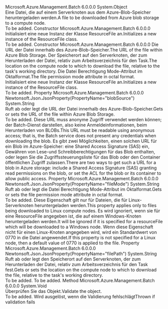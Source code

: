<Type Name="ResourceFile" FullName="Microsoft.Azure.Management.Batch.Models.ResourceFile">
  <TypeSignature Language="C#" Value="public class ResourceFile" />
  <TypeSignature Language="ILAsm" Value=".class public auto ansi beforefieldinit ResourceFile extends System.Object" />
  <TypeSignature Language="DocId" Value="T:Microsoft.Azure.Management.Batch.Models.ResourceFile" />
  <TypeSignature Language="VB.NET" Value="Public Class ResourceFile" />
  <TypeSignature Language="F#" Value="type ResourceFile = class" />
  <AssemblyInfo>
    <AssemblyName>Microsoft.Azure.Management.Batch</AssemblyName>
    <AssemblyVersion>6.0.0.0</AssemblyVersion>
  </AssemblyInfo>
  <Base>
    <BaseTypeName>System.Object</BaseTypeName>
  </Base>
  <Interfaces />
  <Docs>
    <summary>
            <span data-ttu-id="48ac7-101">Eine Datei, die auf einem Serverknoten aus dem Azure-Blob-Speicher heruntergeladen werden.</span><span class="sxs-lookup"><span data-stu-id="48ac7-101">A file to be downloaded from Azure blob storage to a compute node.</span></span>
            </summary>
    <remarks>To be added.</remarks>
  </Docs>
  <Members>
    <Member MemberName=".ctor">
      <MemberSignature Language="C#" Value="public ResourceFile ();" />
      <MemberSignature Language="ILAsm" Value=".method public hidebysig specialname rtspecialname instance void .ctor() cil managed" />
      <MemberSignature Language="DocId" Value="M:Microsoft.Azure.Management.Batch.Models.ResourceFile.#ctor" />
      <MemberSignature Language="VB.NET" Value="Public Sub New ()" />
      <MemberType>Constructor</MemberType>
      <AssemblyInfo>
        <AssemblyName>Microsoft.Azure.Management.Batch</AssemblyName>
        <AssemblyVersion>6.0.0.0</AssemblyVersion>
      </AssemblyInfo>
      <Parameters />
      <Docs>
        <summary>
            <span data-ttu-id="48ac7-102">Initialisiert eine neue Instanz der Klasse ResourceFile an.</span><span class="sxs-lookup"><span data-stu-id="48ac7-102">Initializes a new instance of the ResourceFile class.</span></span>
            </summary>
        <remarks>To be added.</remarks>
      </Docs>
    </Member>
    <Member MemberName=".ctor">
      <MemberSignature Language="C#" Value="public ResourceFile (string blobSource, string filePath, string fileMode = null);" />
      <MemberSignature Language="ILAsm" Value=".method public hidebysig specialname rtspecialname instance void .ctor(string blobSource, string filePath, string fileMode) cil managed" />
      <MemberSignature Language="DocId" Value="M:Microsoft.Azure.Management.Batch.Models.ResourceFile.#ctor(System.String,System.String,System.String)" />
      <MemberSignature Language="VB.NET" Value="Public Sub New (blobSource As String, filePath As String, Optional fileMode As String = null)" />
      <MemberSignature Language="F#" Value="new Microsoft.Azure.Management.Batch.Models.ResourceFile : string * string * string -&gt; Microsoft.Azure.Management.Batch.Models.ResourceFile" Usage="new Microsoft.Azure.Management.Batch.Models.ResourceFile (blobSource, filePath, fileMode)" />
      <MemberType>Constructor</MemberType>
      <AssemblyInfo>
        <AssemblyName>Microsoft.Azure.Management.Batch</AssemblyName>
        <AssemblyVersion>6.0.0.0</AssemblyVersion>
      </AssemblyInfo>
      <Parameters>
        <Parameter Name="blobSource" Type="System.String" />
        <Parameter Name="filePath" Type="System.String" />
        <Parameter Name="fileMode" Type="System.String" />
      </Parameters>
      <Docs>
        <param name="blobSource"><span data-ttu-id="48ac7-103">Die URL der Datei innerhalb des Azure-Blob-Speicher.</span><span class="sxs-lookup"><span data-stu-id="48ac7-103">The URL of the file within Azure Blob Storage.</span></span></param>
        <param name="filePath"><span data-ttu-id="48ac7-104">Der Speicherort auf den Serverknoten, der zum Herunterladen der Datei, relativ zum Arbeitsverzeichnis für den Task.</span><span class="sxs-lookup"><span data-stu-id="48ac7-104">The location on the compute node to which to download the file, relative to the task's working directory.</span></span></param>
        <param name="fileMode"><span data-ttu-id="48ac7-105">Die Datei Berechtigung Mode-Attribut im Oktalformat.</span><span class="sxs-lookup"><span data-stu-id="48ac7-105">The file permission mode attribute in octal format.</span></span></param>
        <summary>
            <span data-ttu-id="48ac7-106">Initialisiert eine neue Instanz der Klasse ResourceFile an.</span><span class="sxs-lookup"><span data-stu-id="48ac7-106">Initializes a new instance of the ResourceFile class.</span></span>
            </summary>
        <remarks>To be added.</remarks>
      </Docs>
    </Member>
    <Member MemberName="BlobSource">
      <MemberSignature Language="C#" Value="public string BlobSource { get; set; }" />
      <MemberSignature Language="ILAsm" Value=".property instance string BlobSource" />
      <MemberSignature Language="DocId" Value="P:Microsoft.Azure.Management.Batch.Models.ResourceFile.BlobSource" />
      <MemberSignature Language="VB.NET" Value="Public Property BlobSource As String" />
      <MemberSignature Language="F#" Value="member this.BlobSource : string with get, set" Usage="Microsoft.Azure.Management.Batch.Models.ResourceFile.BlobSource" />
      <MemberType>Property</MemberType>
      <AssemblyInfo>
        <AssemblyName>Microsoft.Azure.Management.Batch</AssemblyName>
        <AssemblyVersion>6.0.0.0</AssemblyVersion>
      </AssemblyInfo>
      <Attributes>
        <Attribute>
          <AttributeName>Newtonsoft.Json.JsonProperty(PropertyName="blobSource")</AttributeName>
        </Attribute>
      </Attributes>
      <ReturnValue>
        <ReturnType>System.String</ReturnType>
      </ReturnValue>
      <Docs>
        <summary>
            <span data-ttu-id="48ac7-107">Ruft ab oder legt die URL der Datei innerhalb des Azure-Blob-Speicher.</span><span class="sxs-lookup"><span data-stu-id="48ac7-107">Gets or sets the URL of the file within Azure Blob Storage.</span></span>
            </summary>
        <value>To be added.</value>
        <remarks>
            <span data-ttu-id="48ac7-108">Diese URL muss anonyme Zugriff verwendet werden können; der Batch-Dienst darstellen, also keine Anmeldeinformationen, beim Herunterladen von BLOBs.</span><span class="sxs-lookup"><span data-stu-id="48ac7-108">This URL must be readable using anonymous access; that is, the Batch service does not present any credentials when downloading the blob.</span></span> <span data-ttu-id="48ac7-109">Es gibt zwei Möglichkeiten, einen solchen URL für ein Blob im Azure-Speicher: eine Shared Access Signature (SAS) ein, Gewähren von Lese-und Schreibberechtigungen für das Blob enthalten, oder legen Sie die Zugriffssteuerungsliste für das Blob oder den Container öffentlichen Zugriff zulassen.</span><span class="sxs-lookup"><span data-stu-id="48ac7-109">There are two ways to get such a URL for a blob in Azure storage: include a Shared Access Signature (SAS) granting read permissions on the blob, or set the ACL for the blob or its container to allow public access.</span></span>
            </remarks>
      </Docs>
    </Member>
    <Member MemberName="FileMode">
      <MemberSignature Language="C#" Value="public string FileMode { get; set; }" />
      <MemberSignature Language="ILAsm" Value=".property instance string FileMode" />
      <MemberSignature Language="DocId" Value="P:Microsoft.Azure.Management.Batch.Models.ResourceFile.FileMode" />
      <MemberSignature Language="VB.NET" Value="Public Property FileMode As String" />
      <MemberSignature Language="F#" Value="member this.FileMode : string with get, set" Usage="Microsoft.Azure.Management.Batch.Models.ResourceFile.FileMode" />
      <MemberType>Property</MemberType>
      <AssemblyInfo>
        <AssemblyName>Microsoft.Azure.Management.Batch</AssemblyName>
        <AssemblyVersion>6.0.0.0</AssemblyVersion>
      </AssemblyInfo>
      <Attributes>
        <Attribute>
          <AttributeName>Newtonsoft.Json.JsonProperty(PropertyName="fileMode")</AttributeName>
        </Attribute>
      </Attributes>
      <ReturnValue>
        <ReturnType>System.String</ReturnType>
      </ReturnValue>
      <Docs>
        <summary>
            <span data-ttu-id="48ac7-110">Ruft ab oder legt die Datei Berechtigung Mode-Attribut im Oktalformat.</span><span class="sxs-lookup"><span data-stu-id="48ac7-110">Gets or sets the file permission mode attribute in octal format.</span></span>
            </summary>
        <value>To be added.</value>
        <remarks>
            <span data-ttu-id="48ac7-111">Diese Eigenschaft gilt nur für Dateien, die für Linux-Serverknoten heruntergeladen werden.</span><span class="sxs-lookup"><span data-stu-id="48ac7-111">This property applies only to files being downloaded to Linux compute nodes.</span></span> <span data-ttu-id="48ac7-112">Es wird ignoriert, wenn sie für eine ResourceFile angegeben ist, die auf einem Windows-Knoten heruntergeladen werden.</span><span class="sxs-lookup"><span data-stu-id="48ac7-112">It will be ignored if it is specified for a resourceFile which will be downloaded to a Windows node.</span></span> <span data-ttu-id="48ac7-113">Wenn diese Eigenschaft nicht für einen Linux-Knoten angegeben wird, wird ein Standardwert von 0770 in die Datei angewendet.</span><span class="sxs-lookup"><span data-stu-id="48ac7-113">If this property is not specified for a Linux node, then a default value of 0770 is applied to the file.</span></span>
            </remarks>
      </Docs>
    </Member>
    <Member MemberName="FilePath">
      <MemberSignature Language="C#" Value="public string FilePath { get; set; }" />
      <MemberSignature Language="ILAsm" Value=".property instance string FilePath" />
      <MemberSignature Language="DocId" Value="P:Microsoft.Azure.Management.Batch.Models.ResourceFile.FilePath" />
      <MemberSignature Language="VB.NET" Value="Public Property FilePath As String" />
      <MemberSignature Language="F#" Value="member this.FilePath : string with get, set" Usage="Microsoft.Azure.Management.Batch.Models.ResourceFile.FilePath" />
      <MemberType>Property</MemberType>
      <AssemblyInfo>
        <AssemblyName>Microsoft.Azure.Management.Batch</AssemblyName>
        <AssemblyVersion>6.0.0.0</AssemblyVersion>
      </AssemblyInfo>
      <Attributes>
        <Attribute>
          <AttributeName>Newtonsoft.Json.JsonProperty(PropertyName="filePath")</AttributeName>
        </Attribute>
      </Attributes>
      <ReturnValue>
        <ReturnType>System.String</ReturnType>
      </ReturnValue>
      <Docs>
        <summary>
            <span data-ttu-id="48ac7-114">Ruft ab oder legt den Speicherort auf den Serverknoten, der zum Herunterladen der Datei, relativ zum Arbeitsverzeichnis für den Task fest.</span><span class="sxs-lookup"><span data-stu-id="48ac7-114">Gets or sets the location on the compute node to which to download the file, relative to the task's working directory.</span></span>
            </summary>
        <value>To be added.</value>
        <remarks>To be added.</remarks>
      </Docs>
    </Member>
    <Member MemberName="Validate">
      <MemberSignature Language="C#" Value="public virtual void Validate ();" />
      <MemberSignature Language="ILAsm" Value=".method public hidebysig newslot virtual instance void Validate() cil managed" />
      <MemberSignature Language="DocId" Value="M:Microsoft.Azure.Management.Batch.Models.ResourceFile.Validate" />
      <MemberSignature Language="VB.NET" Value="Public Overridable Sub Validate ()" />
      <MemberSignature Language="F#" Value="abstract member Validate : unit -&gt; unit&#xA;override this.Validate : unit -&gt; unit" Usage="resourceFile.Validate " />
      <MemberType>Method</MemberType>
      <AssemblyInfo>
        <AssemblyName>Microsoft.Azure.Management.Batch</AssemblyName>
        <AssemblyVersion>6.0.0.0</AssemblyVersion>
      </AssemblyInfo>
      <ReturnValue>
        <ReturnType>System.Void</ReturnType>
      </ReturnValue>
      <Parameters />
      <Docs>
        <summary>
            <span data-ttu-id="48ac7-115">Überprüfen Sie das Objekt.</span><span class="sxs-lookup"><span data-stu-id="48ac7-115">Validate the object.</span></span>
            </summary>
        <remarks>To be added.</remarks>
        <exception cref="T:Microsoft.Rest.ValidationException">
            <span data-ttu-id="48ac7-116">Wird ausgelöst, wenn die Validierung fehlschlägt</span><span class="sxs-lookup"><span data-stu-id="48ac7-116">Thrown if validation fails</span></span>
            </exception>
      </Docs>
    </Member>
  </Members>
</Type>